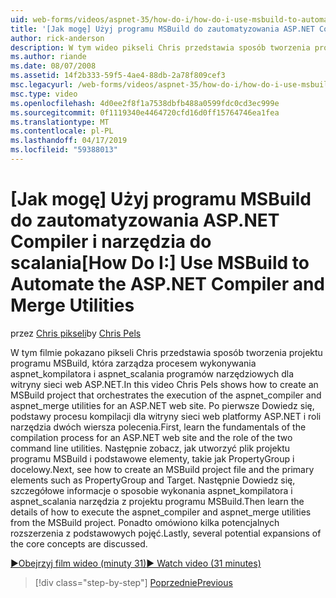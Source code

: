 ```yaml
---
uid: web-forms/videos/aspnet-35/how-do-i/how-do-i-use-msbuild-to-automate-the-aspnet-compiler-and-merge-utilities
title: '[Jak mogę] Użyj programu MSBuild do zautomatyzowania ASP.NET Compiler i narzędzia do scalania | Dokumentacja firmy Microsoft'
author: rick-anderson
description: W tym wideo pikseli Chris przedstawia sposób tworzenia projektu programu MSBuild, która zarządza procesem wykonywania aspnet_compiler i aspnet_merge narzędzia dla środowiska ASP...
ms.author: riande
ms.date: 08/07/2008
ms.assetid: 14f2b333-59f5-4ae4-88db-2a78f809cef3
msc.legacyurl: /web-forms/videos/aspnet-35/how-do-i/how-do-i-use-msbuild-to-automate-the-aspnet-compiler-and-merge-utilities
msc.type: video
ms.openlocfilehash: 4d0ee2f8f1a7538dbfb488a0599fdc0cd3ec999e
ms.sourcegitcommit: 0f1119340e4464720cfd16d0ff15764746ea1fea
ms.translationtype: MT
ms.contentlocale: pl-PL
ms.lasthandoff: 04/17/2019
ms.locfileid: "59388013"
---
```

# <a name="how-do-i-use-msbuild-to-automate-the-aspnet-compiler-and-merge-utilities"></a><span data-ttu-id="258fd-103">[Jak mogę] Użyj programu MSBuild do zautomatyzowania ASP.NET Compiler i narzędzia do scalania</span><span class="sxs-lookup"><span data-stu-id="258fd-103">[How Do I:] Use MSBuild to Automate the ASP.NET Compiler and Merge Utilities</span></span>

<span data-ttu-id="258fd-104">przez [Chris pikseli](https://twitter.com/chrispels)</span><span class="sxs-lookup"><span data-stu-id="258fd-104">by [Chris Pels](https://twitter.com/chrispels)</span></span>

<span data-ttu-id="258fd-105">W tym filmie pokazano pikseli Chris przedstawia sposób tworzenia projektu programu MSBuild, która zarządza procesem wykonywania aspnet\_kompilatora i aspnet\_scalania programów narzędziowych dla witryny sieci web ASP.NET.</span><span class="sxs-lookup"><span data-stu-id="258fd-105">In this video Chris Pels shows how to create an MSBuild project that orchestrates the execution of the aspnet\_compiler and aspnet\_merge utilities for an ASP.NET web site.</span></span> <span data-ttu-id="258fd-106">Po pierwsze Dowiedz się, podstawy procesu kompilacji dla witryny sieci web platformy ASP.NET i roli narzędzia dwóch wiersza polecenia.</span><span class="sxs-lookup"><span data-stu-id="258fd-106">First, learn the fundamentals of the compilation process for an ASP.NET web site and the role of the two command line utilities.</span></span> <span data-ttu-id="258fd-107">Następnie zobacz, jak utworzyć plik projektu programu MSBuild i podstawowe elementy, takie jak PropertyGroup i docelowy.</span><span class="sxs-lookup"><span data-stu-id="258fd-107">Next, see how to create an MSBuild project file and the primary elements such as PropertyGroup and Target.</span></span> <span data-ttu-id="258fd-108">Następnie Dowiedz się, szczegółowe informacje o sposobie wykonania aspnet\_kompilatora i aspnet\_scalania narzędzia z projektu programu MSBuild.</span><span class="sxs-lookup"><span data-stu-id="258fd-108">Then learn the details of how to execute the aspnet\_compiler and aspnet\_merge utilities from the MSBuild project.</span></span> <span data-ttu-id="258fd-109">Ponadto omówiono kilka potencjalnych rozszerzenia z podstawowych pojęć.</span><span class="sxs-lookup"><span data-stu-id="258fd-109">Lastly, several potential expansions of the core concepts are discussed.</span></span>

[<span data-ttu-id="258fd-110">&#9654;Obejrzyj film wideo (minuty 31)</span><span class="sxs-lookup"><span data-stu-id="258fd-110">&#9654; Watch video (31 minutes)</span></span>](https://channel9.msdn.com/Blogs/ASP-NET-Site-Videos/how-do-i-use-msbuild-to-automate-the-aspnet-compiler-and-merge-utilities)

> [!div class="step-by-step"]
> [<span data-ttu-id="258fd-111">Poprzednie</span><span class="sxs-lookup"><span data-stu-id="258fd-111">Previous</span></span>](how-do-i-serialize-a-graph-with-the-entity-framework.md)
